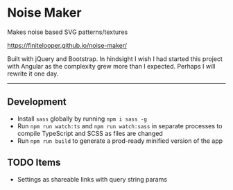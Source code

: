 # Noise Maker

Makes noise based SVG patterns/textures

https://finitelooper.github.io/noise-maker/

Built with jQuery and Bootstrap. In hindsight I wish I had started this project with Angular as the complexity grew more than I expected. Perhaps I will rewrite it one day.

---

## Development

- Install `sass` globally by running `npm i sass -g`
- Run `npm run watch:ts` and `npm run watch:sass` in separate processes to compile TypeScript and SCSS as files are changed
- Run `npm run build` to generate a prod-ready minified version of the app

## TODO Items

- Settings as shareable links with query string params
